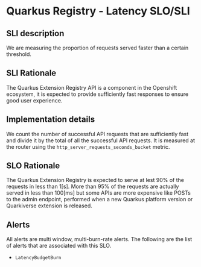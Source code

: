 # Quarkus Registry - Latency SLO/SLI

## SLI description
We are measuring the proportion of requests served faster than a certain threshold.

## SLI Rationale
The Quarkus Extension Registry API is a component in the Openshift ecosystem, it is expected to provide sufficiently fast responses to ensure good user experience.

## Implementation details
We count the number of successful API requests that are sufficiently fast and divide it by the total of all the successful API requests.
It is measured at the router using the `http_server_requests_seconds_bucket` metric.

## SLO Rationale
The Quarkus Extension Registry is expected to serve at lest 90% of the requests in less than 1[s].
More than 95% of the requests are actually served in less than 100[ms] but some APIs are more expensive like POSTs to the admin endpoint, performed when a new Quarkus platform version or Quarkiverse extension is released.

## Alerts
All alerts are multi window, multi-burn-rate alerts. The following are the list of alerts that are associated with this SLO.

- `LatencyBudgetBurn`
